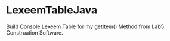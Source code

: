 # LexeemTableJava
Build Console Lexeem Table for my getItem() Method from Lab5 Construation Software.
